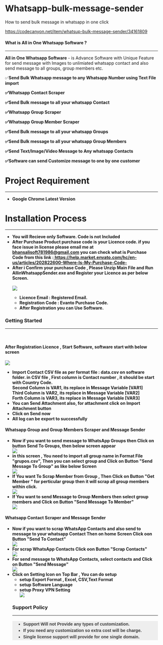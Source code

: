 # Whatsapp-bulk-message-sender
How to send bulk message in whatsapp in one click

https://codecanyon.net/item/whatsup-bulk-message-sender/34161809

<h4>What is All in One Whatsapp Software ?</h4>
            <hr class="notop">
            <p>
                <strong>All in One Whatsapp Software</strong> - is Advance Software with Unique Feature for send message with Images to  unlimiated whatsapp contact and also send message to all groups, group members etc.
<p>✅<strong>Send Bulk Whatsapp message to any Whatsapp Number using Text File import  <strong></p>
<p>✅<strong>Whatsapp Contact Scraper<strong></p>
<p>✅<strong>Send Bulk message to all your whatsapp Contact<strong></p>
<p>✅<strong>Whatsapp Group Scraper<strong></p>
<p>✅<strong>Whatsapp Group Member Scraper<strong></p>
<p>✅<strong>Send Bulk message to all your whatsapp Groups<strong></p>
<p>✅<strong>Send Bulk message to all your whatsapp Group Members<strong></p>
<p>✅<strong>Send Text/Image/Video Message to Any whatsapp Contacts<strong></p>
<p>✅<strong>Software can send Customize message to one by one customer<strong></p>
<div class="page-header">
                <h1>Project Requirement </h1>
                <hr class="notop">
            </div>
            <ul>
                <li>Google Chrome Latest Version</li>
            </ul>
<div class="page-header">
                <h1>Installation Process </h1>
                <hr class="notop">
            </div>
            <ul> <li>You will Recieve only Software. Code is not Included</li>	     
                <li>After Purchase Product  purchase code is your Licence code. if you face issue in license please email me at <a href="mailto:bhansalisoft781986@gmail.com">bhansalisoft781986@gmail.com</a>
                   you can check what is Purchase Code from this link :<a href="https://help.market.envato.com/hc/en-us/articles/202822600-Where-Is-My-Purchase-Code-"> https://help.market.envato.com/hc/en-us/articles/202822600-Where-Is-My-Purchase-Code-</a></li>
	           <li>After i Confirm your purchase Code , Please Unzip Main File and Run <b>AllinWhatsappSender.exe</b> and Register your Licence as per below Screen.</li>
			       <br/>
     			<img src="https://bhansalisoft.com/evantosnap/whatsapp/01.png"></img>
			 <ul>
                  <li>Licence Email :   Registered Email.</li>
				  <li>Registration Code :  Evanto Purchase Code.</li>
				   <li>After Registration you can Use Software.</li>
                </ul>
            </ul>
  <div class="page-header">
                <h3>Getting Started</h3>
                <hr class="notop">
            </div>
            <br>
            <h4>After Registration Licence , Start Software, software start with below screen</h4>
			<img src="https://bhansalisoft.com/evantosnap/whatsapp/02.png"></img>
			 <ul>
                  <li>Import Contact CSV file as per format file : data.csv on software folder.
				  in CSV file , First column is Contact number , it should be start with Country Code.
				  <br/>
				  Second Column is VAR1, its replace in Message Variable [VAR1]
				  <br/>
				  Third Column is VAR2, its replace in Message Variable [VAR2]
				  <br/>
				  Forth Column is VAR3, its replace in Message Variable [VAR3]
				  <br/>
				   </li>
				   <li>You can Send Attachment also, for attachment click on Import Attachment button</strong> </li>
				  <li>Click on <strong>Send now</strong> </li>
		          <li>All log can be export to successfully </li>
				  </ul>
				      <h4>Whatsapp Group and Group Members Scraper and Message Sender</h4>
				  <ul>  
			 <li>Now if you want to send message to WhatsApp Groups then Click on button Send To Groups, then below screen appear </li>
					 <img src="https://bhansalisoft.com/evantosnap/whatsapp/03.png"></img>	  
<li>in this screen , You need to import all group name in Format File "grupos.csv", Then you can select group and Click on Button "Send Message To Group" as like below Screen</li>
				 <img src="https://bhansalisoft.com/evantosnap/whatsapp/04.png"></img>
		<li>If You want To Scrap Member from Group , Then Click on Button "Get Member " for perticular group then it will scrap all group members within click.</li>
		<img src="https://bhansalisoft.com/evantosnap/whatsapp/05.png"></img>
		<li>If You want to send Message to Group Members then select group members and Click on Button  "Send Message To Member"</li>
		<img src="https://bhansalisoft.com/evantosnap/whatsapp/06.png"></img>
	</ul>
 <h4>Whatsapp Contact Scraper and Message Sender</h4>
		 <ul>
		 <li>Now if you want to scrap WhatsApp Contacts and also send to message to your whatsapp Contact Then on home Screen Click oon Button "Send To Contact" </li>
		 <img src="https://bhansalisoft.com/evantosnap/whatsapp/07.png"></img>	 	 
		<li>For scrap WhatsApp Contacts  Click oon Button "Scrap Contacts" </li>
		 <img src="https://bhansalisoft.com/evantosnap/whatsapp/08.png"></img>	 	 
		<li>For send message to  WhatsApp Contacts, select contacts and  Click on Button "Send Message" </li>
		 <img src="https://bhansalisoft.com/evantosnap/whatsapp/09.png"></img>	
		          <li> Click on Setting Icon on Top Bar , 
					  You can do setup
					  <ul>
                     <li>
					  setup Export Format , Excel, CSV,Text Format
					  </li>
					   <li>
					   setup Software Language
					  </li>
					   <li>
					   setup Proxy VPN Setting
					  </li>
				     <img src="https://bhansalisoft.com/evantosnap/whatsapp/10.png"></img> 
				   	<br/>
				     </li>
				     </ul>
<div class="page-header">
                <h3>Support Policy</h3>
                <hr class="notop">
            </div>
            <ul style="margin: 18px 0px; padding-right: 0px; padding-left: 0px; border: 0px; outline: 0px; font-family: Arial, verdana, arial, sans-serif; vertical-align: baseline; line-height: 1.5em; color: rgb(56, 56, 56); background-color: rgb(238, 238, 238);">
                <li style="margin: 0px 0px 0px 36px; padding: 0px; border: 0px; outline: 0px; font-weight: inherit; font-style: inherit; font-family: inherit; vertical-align: baseline; list-style: square;">
                    Support Will not Provide any types of customization.
                </li>
                <li style="margin: 0px 0px 0px 36px; padding: 0px; border: 0px; outline: 0px; font-weight: inherit; font-style: inherit; font-family: inherit; vertical-align: baseline; list-style: square;">
                    If you need any customization <strong>so extra cost will be charge</strong>.
                </li>
                <li style="margin: 0px 0px 0px 36px; padding: 0px; border: 0px; outline: 0px; font-weight: inherit; font-style: inherit; font-family: inherit; vertical-align: baseline; list-style: square;">
                    Single license support will provide for <strong>one single domain</strong>.
                </li>
            </ul>
